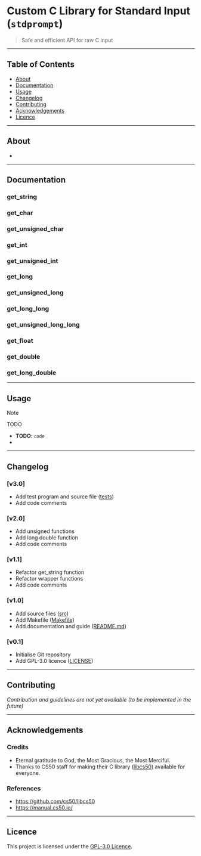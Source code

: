 # Custom C Library for Standard Input (`stdprompt`)

> Safe and efficient API for raw C input

---

## Table of Contents

-   [About](#about)
-   [Documentation](#documentation)
-   [Usage](#usage)
-   [Changelog](#changelog)
-   [Contributing](#contributing)
-   [Acknowledgements](#acknowledgements)
-   [Licence](#licence)

---

## About

-   <TODO>

---

## Documentation

### get_string

### get_char

### get_unsigned_char

### get_int

### get_unsigned_int

### get_long

### get_unsigned_long

### get_long_long

### get_unsigned_long_long

### get_float

### get_double

### get_long_double

---

## Usage

> [!NOTE]
> TODO

-   **TODO**: `code`
-   <TODO>

---

## Changelog

### [v3.0]

-   Add test program and source file ([tests](tests))
-   Add code comments

### [v2.0]

-   Add unsigned functions
-   Add long double function
-   Add code comments

### [v1.1]

-   Refactor get_string function
-   Refactor wrapper functions
-   Add code comments

### [v1.0]

-   Add source files ([src](src))
-   Add Makefile ([Makefile](Makefile))
-   Add documentation and guide ([README.md](README.md))

### [v0.1]

-   Initialise Git repository
-   Add GPL-3.0 licence ([LICENSE](LICENSE))

---

## Contributing

_Contribution and guidelines are not yet available (to be implemented in the future)_

---

## Acknowledgements

### Credits

-   Eternal gratitude to God, the Most Gracious, the Most Merciful.
-   Thanks to CS50 staff for making their C library ([libcs50](https://github.com/cs50/libcs50)) available for everyone.

### References

-   https://github.com/cs50/libcs50
-   https://manual.cs50.io/

---

## Licence

This project is licensed under the [GPL-3.0 Licence](LICENSE).
